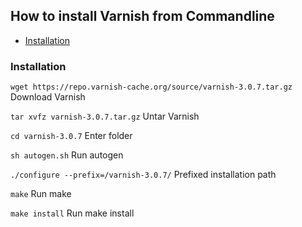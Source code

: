 ## How to install Varnish from Commandline

- [Installation](#installation)

### Installation

`` wget https://repo.varnish-cache.org/source/varnish-3.0.7.tar.gz `` Download Varnish

`` tar xvfz varnish-3.0.7.tar.gz `` Untar Varnish

`` cd varnish-3.0.7 `` Enter folder

`` sh autogen.sh `` Run autogen

`` ./configure --prefix=/varnish-3.0.7/ `` Prefixed installation path

`` make `` Run make

`` make install `` Run make install



